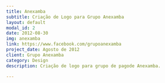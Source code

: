 ```yaml
---
title: Anexamba
subtitle: Criação de Logo para Grupo Anexamba
layout: default
modal_id: 2
date: 2012-08-30
img: anexamba
link: https://www.facebook.com/grupoanexamba
project_date: Agosto de 2012
client: Grupo Anexamba
category: Design
description: Criação de logo para grupo de pagode Anexamba.

---
```


